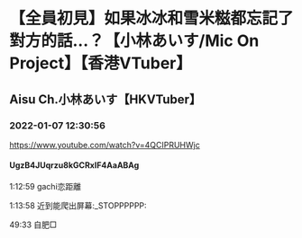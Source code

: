 # 【全員初見】如果冰冰和雪米糍都忘記了對方的話...？【小林あいす/Mic On Project】【香港VTuber】
## Aisu Ch.小林あいす【HKVTuber】
### 2022-01-07 12:30:56
https://www.youtube.com/watch?v=4QCIPRUHWjc
#### UgzB4JUqrzu8kGCRxIF4AaABAg
1:12:59 gachi恋距離

1:13:58 近到能爬出屏幕:_STOPPPPPP:

49:33 自肥□

